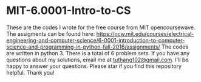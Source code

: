 # MIT-6.0001-Intro-to-CS
These are the codes I wrote for the free course from MIT opencoursewave. The assigments can be found here: https://ocw.mit.edu/courses/electrical-engineering-and-computer-science/6-0001-introduction-to-computer-science-and-programming-in-python-fall-2016/assignments/
The codes are written in python 3. There is a total of 6 problem sets. If you have any questions about my solutions, email me at tuthang102@gmail.com. I'll be happy to answer your questions. Please star if you find this repository helpful. Thank you!
